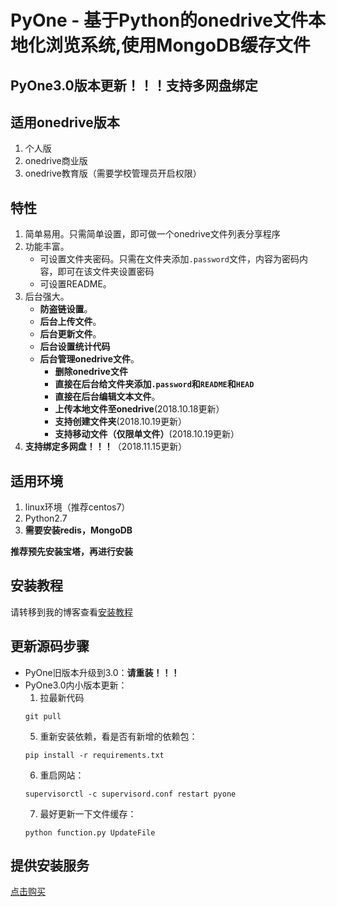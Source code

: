 # PyOne - 基于Python的onedrive文件本地化浏览系统,使用MongoDB缓存文件

## PyOne3.0版本更新！！！支持多网盘绑定

## 适用onedrive版本 ##
1. 个人版
2. onedrive商业版
3. onedrive教育版（需要学校管理员开启权限）

## 特性 ##
1. 简单易用。只需简单设置，即可做一个onedrive文件列表分享程序
2. 功能丰富。
    - 可设置文件夹密码。只需在文件夹添加`.password`文件，内容为密码内容，即可在该文件夹设置密码
    - 可设置README。
3. 后台强大。
    - **防盗链设置**。
    - **后台上传文件**。
    - **后台更新文件**。
    - **后台设置统计代码**
    - **后台管理onedrive文件**。
        - **删除onedrive文件**
        - **直接在后台给文件夹添加`.password`和`README`和`HEAD`**
        - **直接在后台编辑文本文件**。
        - **上传本地文件至onedrive**(2018.10.18更新）
        - **支持创建文件夹**(2018.10.19更新）
        - **支持移动文件（仅限单文件）**(2018.10.19更新）
4. **支持绑定多网盘！！！**（2018.11.15更新）

## 适用环境 ##
1. linux环境（推荐centos7）
2. Python2.7
3. **需要安装redis，MongoDB**

**推荐预先安装宝塔，再进行安装**

## 安装教程 ##
请转移到我的博客查看[安装教程](https://www.abbeyok.com/?p=174)

## 更新源码步骤 ##
- PyOne旧版本升级到3.0：**请重装！！！**
- PyOne3.0内小版本更新：
    1. 拉最新代码
    ```
    git pull
    ```
    5. 重新安装依赖，看是否有新增的依赖包：
    ```
    pip install -r requirements.txt
    ```
    6. 重启网站：
    ```
    supervisorctl -c supervisord.conf restart pyone
    ```
    7. 最好更新一下文件缓存：
    ```
    python function.py UpdateFile
    ```

## 提供安装服务 ##
[点击购买](https://iofaka.com/?gid=4)

